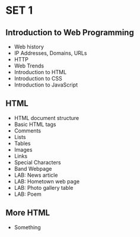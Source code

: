# SET 1

## Introduction to Web Programming

* Web history
* IP Addresses, Domains, URLs
* HTTP
* Web Trends
* Introduction to HTML
* Introduction to CSS
* Introduction to JavaScript

## HTML

* HTML document structure
* Basic HTML tags
* Comments
* Lists
* Tables
* Images
* Links
* Special Characters
* Band Webpage
* LAB: News article
* LAB: Hometown web page
* LAB: Photo gallery table
* LAB: Poem

## More HTML

* Something
